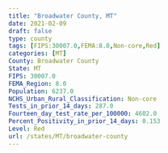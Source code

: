 ```yaml
---
title: "Broadwater County, MT"
date: 2021-02-09
draft: false
type: county
tags: [FIPS:30007.0,FEMA:8.0,Non-core,Red]
categories: [MT]
County: Broadwater County
State: MT
FIPS: 30007.0
FEMA_Region: 8.0
Population: 6237.0
NCHS_Urban_Rural_Classification: Non-core
Tests_in_prior_14_days: 287.0
Fourteen_day_test_rate_per_100000: 4602.0
Percent_Positivity_in_prior_14_days: 0.153
Level: Red
url: /states/MT/broadwater-county
---
```



